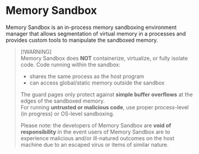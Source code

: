 # Memory Sandbox

Memory Sandbox is an in-process memory sandboxing environment manager that allows segmentation of virtual memory in a processes and provides custom tools to manipulate the sandboxed memory.

> [!WARNING]\
> Memory Sandbox does **NOT** containerize, virtualize, or fully isolate code.
> Code running within the sandbox:
> - shares the same process as the host program
> - can access global/static memory outside the sandbox
>
> The guard pages only protect against **simple buffer overflows** at the edges of the sandboxed memory.  
> For running **untrusted or malicious code**, use proper process-level (in progress) or OS-level sandboxing. 
> 
> Please note: the developers of Memory Sandbox are **void of responsibility** in the event users of Memory Sandbox are to experience malicious and/or ill-natured outcomes on the host machine due to an escaped virus or items of similar nature.


